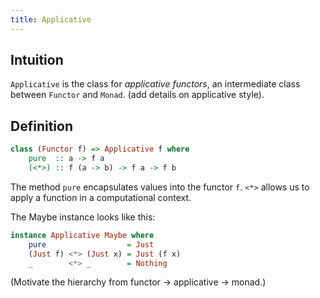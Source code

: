 ```yaml
---
title: Applicative
---
```


## Intuition

`Applicative` is the class for _applicative functors_, an intermediate class between `Functor` and `Monad`. (add details on applicative style).

## Definition

```haskell
class (Functor f) => Applicative f where
    pure  :: a -> f a
    (<*>) :: f (a -> b) -> f a -> f b
```

The method `pure` encapsulates values into the functor `f`.  `<*>` allows us to apply a function in a computational context.

The Maybe instance looks like this:
```haskell
instance Applicative Maybe where
    pure                  = Just
    (Just f) <*> (Just x) = Just (f x)
    _        <*> _        = Nothing
```

(Motivate the hierarchy from functor -> applicative -> monad.)

